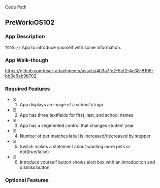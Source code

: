 Code Path

## PreWorkiOS102

### App Description

`TODO://` App to introduce yourself with some information.

### App Walk-though

https://github.com/user-attachments/assets/4b3a7fe2-5ef2-4c38-8199-bb3c6ab9b702

### Required Features

- [x] 1. App displays an image of a school's logo
- [x] 2. App has three textfields for first, last, and school names
- [x] 3. App has a segmented control that changes student year
- [x] 4. Number of pet matches label is increased/decreased by stepper
- [x] 5. Switch makes a statement about wanting more pets or not(true/false)
- [x] 6. Introduce yourself button shows alert box with an introduciton and dismiss button

### Optional Features
